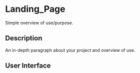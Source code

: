 # Landing_Page

Simple overview of use/purpose.

## Description

An in-depth paragraph about your project and overview of use.

## User Interface

